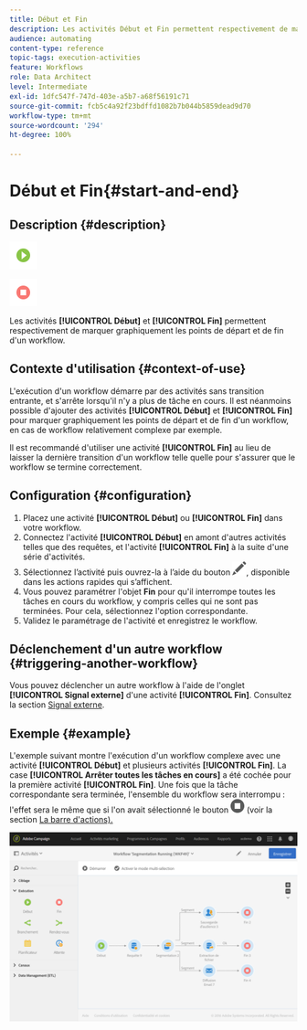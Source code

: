 ```yaml
---
title: Début et Fin
description: Les activités Début et Fin permettent respectivement de marquer graphiquement les points de départ et de fin d'un workflow.
audience: automating
content-type: reference
topic-tags: execution-activities
feature: Workflows
role: Data Architect
level: Intermediate
exl-id: 1dfc547f-747d-403e-a5b7-a68f56191c71
source-git-commit: fcb5c4a92f23bdffd1082b7b044b5859dead9d70
workflow-type: tm+mt
source-wordcount: '294'
ht-degree: 100%

---
```


# Début et Fin{#start-and-end}

## Description {#description}

![](assets/start.png)

![](assets/end.png)

Les activités **[!UICONTROL Début]** et **[!UICONTROL Fin]** permettent respectivement de marquer graphiquement les points de départ et de fin d&#39;un workflow.

## Contexte d&#39;utilisation  {#context-of-use}

L&#39;exécution d&#39;un workflow démarre par des activités sans transition entrante, et s&#39;arrête lorsqu&#39;il n&#39;y a plus de tâche en cours. Il est néanmoins possible d&#39;ajouter des activités **[!UICONTROL Début]** et **[!UICONTROL Fin]** pour marquer graphiquement les points de départ et de fin d&#39;un workflow, en cas de workflow relativement complexe par exemple.

Il est recommandé d&#39;utiliser une activité **[!UICONTROL Fin]** au lieu de laisser la dernière transition d&#39;un workflow telle quelle pour s&#39;assurer que le workflow se termine correctement.

## Configuration {#configuration}

1. Placez une activité **[!UICONTROL Début]** ou **[!UICONTROL Fin]** dans votre workflow.
1. Connectez l&#39;activité **[!UICONTROL Début]** en amont d&#39;autres activités telles que des requêtes, et l&#39;activité **[!UICONTROL Fin]** à la suite d&#39;une série d&#39;activités.
1. Sélectionnez l’activité puis ouvrez-la à l’aide du bouton ![](assets/edit_darkgrey-24px.png), disponible dans les actions rapides qui s’affichent.
1. Vous pouvez paramétrer l&#39;objet **Fin** pour qu&#39;il interrompe toutes les tâches en cours du workflow, y compris celles qui ne sont pas terminées. Pour cela, sélectionnez l&#39;option correspondante.
1. Validez le paramétrage de l&#39;activité et enregistrez le workflow.

## Déclenchement d&#39;un autre workflow    {#triggering-another-workflow}

Vous pouvez déclencher un autre workflow à l&#39;aide de l&#39;onglet **[!UICONTROL Signal externe]** d&#39;une activité **[!UICONTROL Fin]**. Consultez la section [Signal externe](../../automating/using/external-signal.md).

## Exemple  {#example}

L&#39;exemple suivant montre l&#39;exécution d&#39;un workflow complexe avec une activité **[!UICONTROL Début]** et plusieurs activités **[!UICONTROL Fin]**. La case **[!UICONTROL Arrêter toutes les tâches en cours]** a été cochée pour la première activité **[!UICONTROL Fin]**. Une fois que la tâche correspondante sera terminée, l&#39;ensemble du workflow sera interrompu : l&#39;effet sera le même que si l&#39;on avait sélectionné le bouton ![](assets/stop_darkgrey-24px.png) (voir la section [La barre d&#39;actions).](../../automating/using/workflow-interface.md#action-bar)

![](assets/wkf_start_end_example.png)

